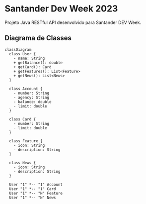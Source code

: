 # Santander Dev Week 2023
Projeto Java RESTful API desenvolvido para Santander DEV Week.

## Diagrama de Classes

```mermaid
classDiagram
  class User {
    - name: String
    + getBalance(): double
    + getCard(): Card
    + getFeatures(): List<Feature>
    + getNews(): List<News>
  }

  class Account {
    - number: String
    - agency: String
    - balance: double
    - limit: double
  }

  class Card {
    - number: String
    - limit: double
  }

  class Feature {
    - icon: String
    - description: String
  }

  class News {
    - icon: String
    - description: String
  }

  User "1" *-- "1" Account
  User "1" *-- "1" Card
  User "1" *-- "N" Feature
  User "1" *-- "N" News
```
